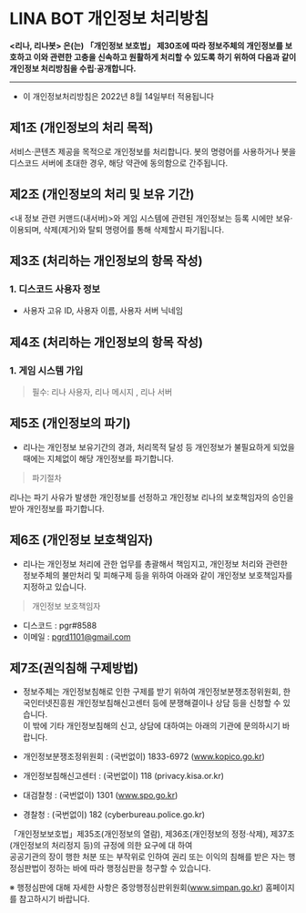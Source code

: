 # LINA BOT 개인정보 처리방침
**<리나, 리나봇> 은(는) 「개인정보 보호법」 제30조에 따라 정보주체의 개인정보를 보호하고 이와 관련한 고충을 신속하고 원활하게 처리할 수 있도록 하기 위하여 다음과 같이 개인정보 처리방침을 수립·공개합니다.**
***
- 이 개인정보처리방침은 2022년 8월 14일부터 적용됩니다

## 제1조 (개인정보의 처리 목적)
서비스·콘텐츠 제공을 목적으로 개인정보를 처리합니다.
봇의 명령어를 사용하거나 봇을 디스코드 서버에 초대한 경우, 해당 약관에 동의함으로 간주됩니다.

## 제2조 (개인정보의 처리 및 보유 기간)
<내 정보 관련 커맨드(내서버)>와 게임 시스템에 관련된 개인정보는 등록 시에만 보유·이용되며, 삭제(제거)와 탈퇴 명령어를 통해 삭제할시 파기됩니다.

## 제3조 (처리하는 개인정보의 항목 작성)
### 1. 디스코드 사용자 정보
- 사용자 고유 ID, 사용자 이름, 사용자 서버 닉네임

## 제4조 (처리하는 개인정보의 항목 작성)                  
### 1. 게임 시스템 가입                 
> 필수: 리나 사용자, 리나 메시지 , 리나 서버

## 제5조 (개인정보의 파기)
- 리나는 개인정보 보유기간의 경과, 처리목적 달성 등 개인정보가 불필요하게 되었을 때에는 지체없이 해당 개인정보를 파기합니다.
> 파기절차

리나는 파기 사유가 발생한 개인정보를 선정하고 개인정보 리나의 보호책임자의 승인을 받아 개인정보를 파기합니다.

## 제6조 (개인정보 보호책임자)
- 리나는 개인정보 처리에 관한 업무를 총괄해서 책임지고, 개인정보 처리와 관련한 정보주체의 불만처리 및 피해구제 등을 위하여 아래와 같이 개인정보 보호책임자를 지정하고 있습니다.

> 개인정보 보호책임자
- 디스코드 : pgr#8588
- 이메일 : pgrd1101@gmail.com

## 제7조(권익침해 구제방법)
- 정보주체는 개인정보침해로 인한 구제를 받기 위하여 개인정보분쟁조정위원회, 한국인터넷진흥원 개인정보침해신고센터 등에 분쟁해결이나 상담 등을 신청할 수 있습니다.    
이 밖에 기타 개인정보침해의 신고, 상담에 대하여는 아래의 기관에 문의하시기 바랍니다.    

- 개인정보분쟁조정위원회 : (국번없이) 1833-6972 (www.kopico.go.kr)
- 개인정보침해신고센터 : (국번없이) 118 (privacy.kisa.or.kr)
- 대검찰청 : (국번없이) 1301 (www.spo.go.kr)
- 경찰청 : (국번없이) 182 (cyberbureau.police.go.kr)

「개인정보보호법」제35조(개인정보의 열람), 제36조(개인정보의 정정·삭제), 제37조(개인정보의 처리정지 등)의 규정에 의한 요구에 대 하여    
공공기관의 장이 행한 처분 또는 부작위로 인하여 권리 또는 이익의 침해를 받은 자는 행정심판법이 정하는 바에 따라 행정심판을 청구할 수 있습니다.    

※ 행정심판에 대해 자세한 사항은 중앙행정심판위원회(www.simpan.go.kr) 홈페이지를 참고하시기 바랍니다.   

